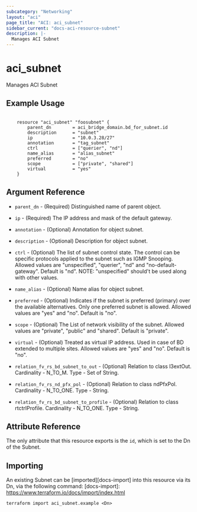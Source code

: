 ```yaml
---
subcategory: "Networking"
layout: "aci"
page_title: "ACI: aci_subnet"
sidebar_current: "docs-aci-resource-subnet"
description: |-
  Manages ACI Subnet
---
```


# aci_subnet

Manages ACI Subnet

## Example Usage

```hcl

	resource "aci_subnet" "foosubnet" {
		parent_dn 		 = aci_bridge_domain.bd_for_subnet.id
		description      = "subnet"
		ip               = "10.0.3.28/27"
		annotation       = "tag_subnet"
		ctrl             = ["querier", "nd"]
		name_alias       = "alias_subnet"
		preferred        = "no"
		scope            = ["private", "shared"]
		virtual          = "yes"
	}

```

## Argument Reference

- `parent_dn` - (Required) Distinguished name of parent object.
- `ip` - (Required) The IP address and mask of the default gateway.
- `annotation` - (Optional) Annotation for object subnet.
- `description` - (Optional) Description for object subnet.
- `ctrl` - (Optional) The list of subnet control state. The control can be specific protocols applied to the subnet such as IGMP Snooping. Allowed values are "unspecified", "querier", "nd" and "no-default-gateway". Default is "nd". NOTE: "unspecified" should't be used along with other values.
- `name_alias` - (Optional) Name alias for object subnet.
- `preferred` - (Optional) Indicates if the subnet is preferred (primary) over the available alternatives. Only one preferred subnet is allowed. Allowed values are "yes" and "no". Default is "no".
- `scope` - (Optional) The List of network visibility of the subnet. Allowed values are "private", "public" and "shared". Default is "private".
- `virtual` - (Optional) Treated as virtual IP address. Used in case of BD extended to multiple sites. Allowed values are "yes" and "no". Default is "no".

- `relation_fv_rs_bd_subnet_to_out` - (Optional) Relation to class l3extOut. Cardinality - N_TO_M. Type - Set of String.
- `relation_fv_rs_nd_pfx_pol` - (Optional) Relation to class ndPfxPol. Cardinality - N_TO_ONE. Type - String.
- `relation_fv_rs_bd_subnet_to_profile` - (Optional) Relation to class rtctrlProfile. Cardinality - N_TO_ONE. Type - String.

## Attribute Reference

The only attribute that this resource exports is the `id`, which is set to the
Dn of the Subnet.

## Importing

An existing Subnet can be [imported][docs-import] into this resource via its Dn, via the following command:
[docs-import]: https://www.terraform.io/docs/import/index.html

```
terraform import aci_subnet.example <Dn>
```
